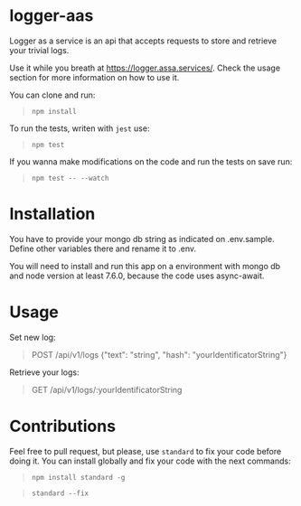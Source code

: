 # logger-aas
Logger as a service is an api that accepts requests to store and retrieve your trivial logs.

Use it while you breath at https://logger.assa.services/. Check the usage section for more information on how to use it.

You can clone and run:

>`npm install`

To run the tests, writen with `jest` use:

>`npm test`

If you wanna make modifications on the code and run the tests on save run:

>`npm test -- --watch`

# Installation

You have to provide your mongo db string as indicated on .env.sample. Define other variables there and rename it to .env.

 You will need to install and run this app on a environment with mongo db and node version at least 7.6.0, because the code uses async-await.

# Usage

Set new log:

> POST /api/v1/logs {"text": "string", "hash": "yourIdentificatorString"}

Retrieve your logs:

>GET /api/v1/logs/:yourIdentificatorString

# Contributions

Feel free to pull request, but please, use `standard` to fix your code before doing it. You can install globally and fix your code with the next commands:

>`npm install standard -g`

>`standard --fix`


